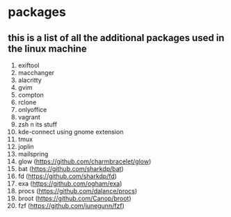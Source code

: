 # packages
## this is a list of all the additional packages used in the linux machine

1. exiftool
2. macchanger
3. alacritty
4. gvim
5. compton
6. rclone
7. onlyoffice
8. vagrant
9. zsh n its stuff
10. kde-connect using gnome extension
11. tmux
12. joplin
13. mailspring
14. glow (https://github.com/charmbracelet/glow)
15. bat (https://github.com/sharkdp/bat)
16. fd (https://github.com/sharkdp/fd)
17. exa (https://github.com/ogham/exa)
18. procs (https://github.com/dalance/procs)
19. broot (https://github.com/Canop/broot)
20. fzf (https://github.com/junegunn/fzf)

<br>

